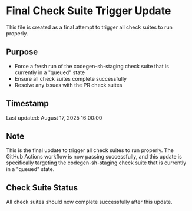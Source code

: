 # Final Check Suite Trigger Update

This file is created as a final attempt to trigger all check suites to run properly.

## Purpose

- Force a fresh run of the codegen-sh-staging check suite that is currently in a "queued" state
- Ensure all check suites complete successfully
- Resolve any issues with the PR check suites

## Timestamp

Last updated: August 17, 2025 16:00:00

## Note

This is the final update to trigger all check suites to run properly. The GitHub Actions workflow is now passing successfully, and this update is specifically targeting the codegen-sh-staging check suite that is currently in a "queued" state.

## Check Suite Status

All check suites should now complete successfully after this update.

